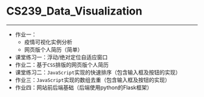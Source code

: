 # CS239_Data_Visualization

---------------

 - 作业一：
   - 疫情可视化实例分析
   - 网页版个人简历（简单）
 - 课堂练习一：浮动/绝对定位自适应窗口
 - 作业二：基于`CSS`排版的网页版个人简历
 - 课堂练习二：`JavaScript`实现的快速排序（包含输入框及按钮的实现）
 - 作业三：`JavaScript`实现的数组去重（包含输入框及按钮的实现）
 - 作业四：网站前后端基础（后端使用python的Flask框架）
